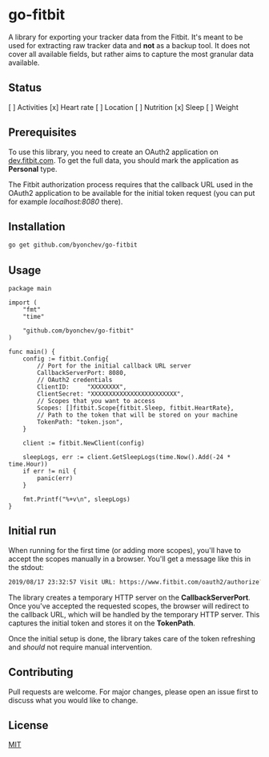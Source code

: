 # go-fitbit
A library for exporting your tracker data from the Fitbit. 
It's meant to be used for extracting raw tracker data and **not** as a backup tool. It does not cover all available fields, but rather aims to capture the most granular data available.

## Status
[ ] Activities
[x] Heart rate
[ ] Location
[ ] Nutrition
[x] Sleep
[ ] Weight

## Prerequisites
To use this library, you need to create an OAuth2 application on [dev.fitbit.com](https://dev.fitbit.com/apps/new). To get the full data, you should mark the application as **Personal** type.

The Fitbit authorization process requires that the callback URL used in the OAuth2 application to be available for the initial token request (you can put for example *localhost:8080* there).

## Installation
```bash
go get github.com/byonchev/go-fitbit
```

## Usage
```golang
package main

import (
	"fmt"
	"time"

	"github.com/byonchev/go-fitbit"
)

func main() {
	config := fitbit.Config{
		// Port for the initial callback URL server
		CallbackServerPort: 8080,
		// OAuth2 credentials
		ClientID:     "XXXXXXXX",
		ClientSecret: "XXXXXXXXXXXXXXXXXXXXXXXX",
		// Scopes that you want to access
		Scopes: []fitbit.Scope{fitbit.Sleep, fitbit.HeartRate},
		// Path to the token that will be stored on your machine
		TokenPath: "token.json",
	}

	client := fitbit.NewClient(config)

	sleepLogs, err := client.GetSleepLogs(time.Now().Add(-24 * time.Hour))
	if err != nil {
		panic(err)
	}

	fmt.Printf("%+v\n", sleepLogs)
}
```

## Initial run
When running for the first time (or adding more scopes), you'll have to accept the scopes manually in a browser.
You'll get a message like this in the stdout:
```bash
2019/08/17 23:32:57 Visit URL: https://www.fitbit.com/oauth2/authorize?client_id=XXXXXX&response_type=code&scope=sleep+heartrate&state=XXXX
```
The library creates a temporary HTTP server on the **CallbackServerPort**. Once you've accepted the requested scopes, the browser will redirect to the callback URL, which will be handled by the temporary HTTP server. This captures the initial token and stores it on the **TokenPath**.

Once the initial setup is done, the library takes care of the token refreshing and *should* not require manual intervention.

## Contributing
Pull requests are welcome. For major changes, please open an issue first to discuss what you would like to change.

## License
[MIT](https://choosealicense.com/licenses/mit/)